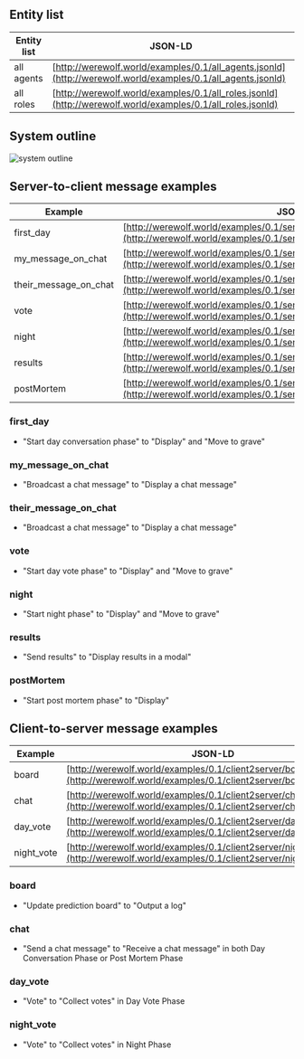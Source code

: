 
## Entity list

|Entity list|JSON-LD|
---|---
|all agents|[http://werewolf.world/examples/0.1/all_agents.jsonld](http://werewolf.world/examples/0.1/all_agents.jsonld)|
|all roles|[http://werewolf.world/examples/0.1/all_roles.jsonld](http://werewolf.world/examples/0.1/all_roles.jsonld)|

## System outline

![system outline](http://werewolf.world/werewolf_system_outline.png)

## Server-to-client message examples

|Example|JSON-LD|
---|---
|first_day|[http://werewolf.world/examples/0.1/server2client/first_day.jsonld](http://werewolf.world/examples/0.1/server2client/first_day.jsonld)|
|my_message_on_chat|[http://werewolf.world/examples/0.1/server2client/my_message_on_chat.jsonld](http://werewolf.world/examples/0.1/server2client/my_message_on_chat.jsonld)|
|their_message_on_chat|[http://werewolf.world/examples/0.1/server2client/their_message_on_chat.jsonld](http://werewolf.world/examples/0.1/server2client/their_message_on_chat.jsonld)|
|vote|[http://werewolf.world/examples/0.1/server2client/vote.jsonld](http://werewolf.world/examples/0.1/server2client/vote.jsonld)|
|night|[http://werewolf.world/examples/0.1/server2client/night.jsonld](http://werewolf.world/examples/0.1/server2client/night.jsonld)|
|results|[http://werewolf.world/examples/0.1/server2client/results.jsonld](http://werewolf.world/examples/0.1/server2client/results.jsonld)|
|postMortem|[http://werewolf.world/examples/0.1/server2client/postMortem.jsonld](http://werewolf.world/examples/0.1/server2client/postMortem.jsonld)|

### first_day

* "Start day conversation phase" to "Display" and "Move to grave"

### my_message_on_chat

* "Broadcast a chat message" to "Display a chat message"

### their_message_on_chat

* "Broadcast a chat message" to "Display a chat message"

### vote

* "Start day vote phase" to "Display" and "Move to grave"

### night

* "Start night phase" to "Display" and "Move to grave"

### results

* "Send results" to "Display results in a modal"

### postMortem

* "Start post mortem phase" to "Display"

## Client-to-server message examples

|Example|JSON-LD|
---|---
|board|[http://werewolf.world/examples/0.1/client2server/board.jsonld](http://werewolf.world/examples/0.1/client2server/board.jsonld)|
|chat|[http://werewolf.world/examples/0.1/client2server/chat.jsonld](http://werewolf.world/examples/0.1/client2server/chat.jsonld)|
|day_vote|[http://werewolf.world/examples/0.1/client2server/day_vote.jsonld](http://werewolf.world/examples/0.1/client2server/day_vote.jsonld)|
|night_vote|[http://werewolf.world/examples/0.1/client2server/night_vote.jsonld](http://werewolf.world/examples/0.1/client2server/night_vote.jsonld)|

### board

* "Update prediction board" to "Output a log"

### chat

* "Send a chat message" to "Receive a chat message" in both Day Conversation Phase or Post Mortem Phase

### day_vote

* "Vote" to "Collect votes" in Day Vote Phase

### night_vote

* "Vote" to "Collect votes" in Night Phase


